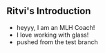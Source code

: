 ## Ritvi's Introduction

- heyyy, I am an MLH Coach!
- I love working with glass!
- pushed from the test branch